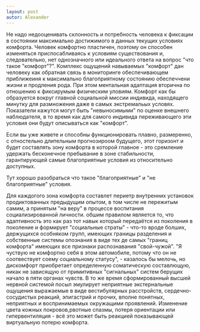 ```yaml
---
layout: post
autor: Alexander
---
```


Не надо недооценивать склонность и потребность человека к фиксации в состоянии максимально достижимого в данных текущих условиях комфорта. Человек комфортно пластичен, поэтому он способен изменяться приспосабливаясь к условиям существования и, следовательно, нет однозначного или идеального ответа на вопрос "что такое "комфорт"?". Комплекс ощущений навываемых "комфорт" дан человеку как обратная связь в мониторинге обеспечивающем приближеиня к максимально благоприятному состоянию обеспеччени жизни и продления рода. При этом ментальная адаптация вторична по отношению к фиксирумым физическим уловиям. Комфорт как бы образуется вокруг главной социальной миссии индивида, находящего минутку для размножения даже в самых экстремальых условях. Показатели кажутся могут быть "невыносимыми" по оценке внешнего наблюдателя, в то время как для самого индивида переживающего эти условия они будут описываться как "комфорт". 

Если вы уже живете и способны функционировать плавно, размеренно, с отностельно длительным прогнозироом будущего, этот горизонт и будет составлять зону комфорта в которой главное - это сремление удержать бесконечное пребывание в зоне стабильности, гарантирующей самые благоприятные условия из относительно доступных. 

Тут хорошо разобраться что такое "благоприятные" и "не благоприятные" условия. 

Для каждогого зона комфорта составлет периетр внутренних установок продиктованных предыдущим опытом, в том числе не пережитым самим, а принятым "на веру" в процессе воспитания социализированной личности. обшим правилом является то, что адаптивность это как раз тот навык который передаётся из поколения в поколение и формирует "социальные страты" - что-то вроде болших, держущихся особняком групп, имеющих границы разделения и собственные системы опознания в виде тех де самых "границ комфорта" имеющих все признаки распознавания "свой-чужой". "Я чуствую не комфортно себя в этом автомобиле, потому что он не соотвествует соему социальному статусу", - казалось бы мелочь, но дискомфорт приобретает определенную соматическую составлющую, никак не зависящую от примитивных "сигнальных" систем берущих начало в пяти органах чувств. В то же время сформированный высшей нервной системой посыл эмулирует неприятные экстернальные ощущения выражаемые в виде вестибулярных расстройств, сердечно-сосудистых реакций, эпигастрий и прочих, вполне понятных, неприятных и воспринимаемых окружащими проявлений. Изменение цвета кожных покровов,рвотные спазмы, потеря ориентации или гипервентиляция - всё это может быть реакцией показывающей виртуальную потерю комфорта.
